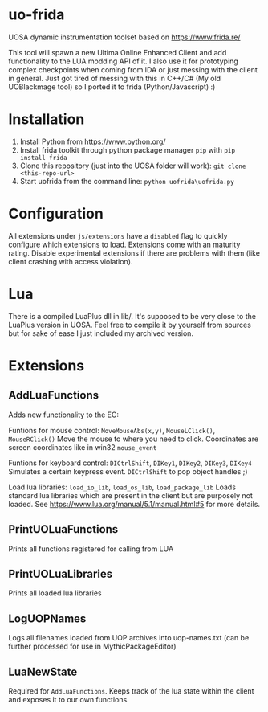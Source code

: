 # uo-frida

UOSA dynamic instrumentation toolset based on https://www.frida.re/

This tool will spawn a new Ultima Online Enhanced Client and add functionality to the LUA modding API of it. 
I also use it for prototyping complex checkpoints when coming from IDA or just messing with the client in general. 
Just got tired of messing with this in C++/C# (My old UOBlackmage tool) so I ported it to frida (Python/Javascript) :)

# Installation

1. Install Python from https://www.python.org/
1. Install frida toolkit through python package manager `pip` with `pip install frida`
1. Clone this repository (just into the UOSA folder will work): `git clone <this-repo-url>`
1. Start uofrida from the command line: `python uofrida\uofrida.py`

# Configuration

All extensions under `js/extensions` have a `disabled` flag to quickly configure which extensions to load. Extensions come with an maturity rating. Disable experimental extensions if there are problems with them (like client crashing with access violation).

# Lua

There is a compiled LuaPlus dll in lib/. It's supposed to be very close to the LuaPlus version in UOSA. Feel free to compile it by yourself from sources but for sake of ease I just included my archived version.

# Extensions

## AddLuaFunctions

Adds new functionality to the EC: 

Funtions for mouse control: `MoveMouseAbs(x,y)`, `MouseLClick()`, `MouseRClick()`
Move the mouse to where you need to click. Coordinates are screen coordinates like in win32 `mouse_event`

Funtions for keyboard control: `DICtrlShift`, `DIKey1`, `DIKey2`, `DIKey3`, `DIKey4`
Simulates a certain keypress event. `DICtrlShift` to pop object handles ;)

Load lua libraries: `load_io_lib`, `load_os_lib`, `load_package_lib`
Loads standard lua libraries which are present in the client but are purposely not loaded. See https://www.lua.org/manual/5.1/manual.html#5 for more details.

## PrintUOLuaFunctions

Prints all functions registered for calling from LUA

## PrintUOLuaLibraries

Prints all loaded lua libraries

## LogUOPNames

Logs all filenames loaded from UOP archives into uop-names.txt (can be further processed for use in MythicPackageEditor)

## LuaNewState

Required for `AddLuaFunctions`. Keeps track of the lua state within the client and exposes it to our own functions. 